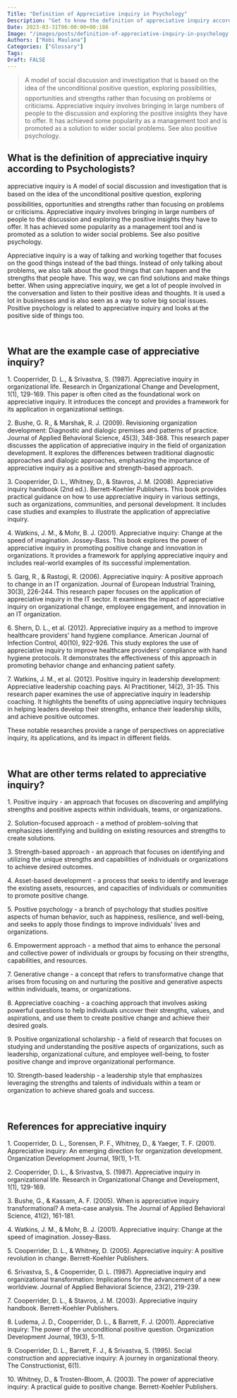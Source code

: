 ```yaml
---
Title: "Definition of Appreciative inquiry in Psychology"
Description: "Get to know the definition of appreciative inquiry according to psychologists."
Date: 2023-03-31T06:00:00+00:186
Image: "/images/posts/definition-of-appreciative-inquiry-in-psychology.jpg"
Authors: ["Robi Maulana"]
Categories: ["Glossary"]
Tags: 
Draft: FALSE
---
```





> A model of social discussion and investigation that is based on the idea of the unconditional positive question, exploring possibilities, opportunities and strengths rather than focusing on problems or criticisms. Appreciative inquiry involves bringing in large numbers of people to the discussion and exploring the positive insights they have to offer. It has achieved some popularity as a management tool and is promoted as a solution to wider social problems. See also positive psychology.

## What is the definition of appreciative inquiry according to Psychologists?

appreciative inquiry is A model of social discussion and investigation that is based on the idea of the unconditional positive question, exploring possibilities, opportunities and strengths rather than focusing on problems or criticisms. Appreciative inquiry involves bringing in large numbers of people to the discussion and exploring the positive insights they have to offer. It has achieved some popularity as a management tool and is promoted as a solution to wider social problems. See also positive psychology.

Appreciative inquiry is a way of talking and working together that focuses on the good things instead of the bad things. Instead of only talking about problems, we also talk about the good things that can happen and the strengths that people have. This way, we can find solutions and make things better. When using appreciative inquiry, we get a lot of people involved in the conversation and listen to their positive ideas and thoughts. It is used a lot in businesses and is also seen as a way to solve big social issues. Positive psychology is related to appreciative inquiry and looks at the positive side of things too.

 

## What are the example case of appreciative inquiry?

1\. Cooperrider, D. L., & Srivastva, S. (1987). Appreciative inquiry in organizational life. Research in Organizational Change and Development, 1(1), 129-169. This paper is often cited as the foundational work on appreciative inquiry. It introduces the concept and provides a framework for its application in organizational settings.

2\. Bushe, G. R., & Marshak, R. J. (2009). Revisioning organization development: Diagnostic and dialogic premises and patterns of practice. Journal of Applied Behavioral Science, 45(3), 348-368. This research paper discusses the application of appreciative inquiry in the field of organization development. It explores the differences between traditional diagnostic approaches and dialogic approaches, emphasizing the importance of appreciative inquiry as a positive and strength-based approach.

3\. Cooperrider, D. L., Whitney, D., & Stavros, J. M. (2008). Appreciative inquiry handbook (2nd ed.). Berrett-Koehler Publishers. This book provides practical guidance on how to use appreciative inquiry in various settings, such as organizations, communities, and personal development. It includes case studies and examples to illustrate the application of appreciative inquiry.

4\. Watkins, J. M., & Mohr, B. J. (2001). Appreciative inquiry: Change at the speed of imagination. Jossey-Bass. This book explores the power of appreciative inquiry in promoting positive change and innovation in organizations. It provides a framework for applying appreciative inquiry and includes real-world examples of its successful implementation.

5\. Garg, R., & Rastogi, R. (2006). Appreciative inquiry: A positive approach to change in an IT organization. Journal of European Industrial Training, 30(3), 226-244. This research paper focuses on the application of appreciative inquiry in the IT sector. It examines the impact of appreciative inquiry on organizational change, employee engagement, and innovation in an IT organization.

6\. Shern, D. L., et al. (2012). Appreciative inquiry as a method to improve healthcare providers' hand hygiene compliance. American Journal of Infection Control, 40(10), 922-926. This study explores the use of appreciative inquiry to improve healthcare providers' compliance with hand hygiene protocols. It demonstrates the effectiveness of this approach in promoting behavior change and enhancing patient safety.

7\. Watkins, J. M., et al. (2012). Positive inquiry in leadership development: Appreciative leadership coaching pays. AI Practitioner, 14(2), 31-35. This research paper examines the use of appreciative inquiry in leadership coaching. It highlights the benefits of using appreciative inquiry techniques in helping leaders develop their strengths, enhance their leadership skills, and achieve positive outcomes.

These notable researches provide a range of perspectives on appreciative inquiry, its applications, and its impact in different fields.

 

## What are other terms related to appreciative inquiry?

1\. Positive inquiry - an approach that focuses on discovering and amplifying strengths and positive aspects within individuals, teams, or organizations.

2\. Solution-focused approach - a method of problem-solving that emphasizes identifying and building on existing resources and strengths to create solutions.

3\. Strength-based approach - an approach that focuses on identifying and utilizing the unique strengths and capabilities of individuals or organizations to achieve desired outcomes.

4\. Asset-based development - a process that seeks to identify and leverage the existing assets, resources, and capacities of individuals or communities to promote positive change.

5\. Positive psychology - a branch of psychology that studies positive aspects of human behavior, such as happiness, resilience, and well-being, and seeks to apply those findings to improve individuals' lives and organizations.

6\. Empowerment approach - a method that aims to enhance the personal and collective power of individuals or groups by focusing on their strengths, capabilities, and resources.

7\. Generative change - a concept that refers to transformative change that arises from focusing on and nurturing the positive and generative aspects within individuals, teams, or organizations.

8\. Appreciative coaching - a coaching approach that involves asking powerful questions to help individuals uncover their strengths, values, and aspirations, and use them to create positive change and achieve their desired goals.

9\. Positive organizational scholarship - a field of research that focuses on studying and understanding the positive aspects of organizations, such as leadership, organizational culture, and employee well-being, to foster positive change and improve organizational performance.

10\. Strength-based leadership - a leadership style that emphasizes leveraging the strengths and talents of individuals within a team or organization to achieve shared goals and success.

 

## References for appreciative inquiry

1\. Cooperrider, D. L., Sorensen, P. F., Whitney, D., & Yaeger, T. F. (2001). Appreciative inquiry: An emerging direction for organization development. Organization Development Journal, 19(1), 1-11.

2\. Cooperrider, D. L., & Srivastva, S. (1987). Appreciative inquiry in organizational life. Research in Organizational Change and Development, 1(1), 129-169.

3\. Bushe, G., & Kassam, A. F. (2005). When is appreciative inquiry transformational? A meta-case analysis. The Journal of Applied Behavioral Science, 41(2), 161-181.

4\. Watkins, J. M., & Mohr, B. J. (2001). Appreciative inquiry: Change at the speed of imagination. Jossey-Bass.

5\. Cooperrider, D. L., & Whitney, D. (2005). Appreciative inquiry: A positive revolution in change. Berrett-Koehler Publishers.

6\. Srivastva, S., & Cooperrider, D. L. (1987). Appreciative inquiry and organizational transformation: Implications for the advancement of a new worldview. Journal of Applied Behavioral Science, 23(2), 219-239.

7\. Cooperrider, D. L., & Stavros, J. M. (2003). Appreciative inquiry handbook. Berrett-Koehler Publishers.

8\. Ludema, J. D., Cooperrider, D. L., & Barrett, F. J. (2001). Appreciative inquiry: The power of the unconditional positive question. Organization Development Journal, 19(3), 5-11.

9\. Cooperrider, D. L., Barrett, F. J., & Srivastva, S. (1995). Social construction and appreciative inquiry: A journey in organizational theory. The Constructionist, 6(1).

10\. Whitney, D., & Trosten-Bloom, A. (2003). The power of appreciative inquiry: A practical guide to positive change. Berrett-Koehler Publishers.
